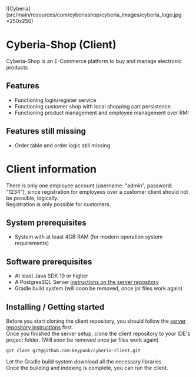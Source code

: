 ![Cyberia](src/main/resources/com/cyberiashop/cyberia_images/cyberia_logo.jpg =250x250)

# Cyberia-Shop (Client)
Cyberia-Shop is an E-Commerce platform to buy and manage electronic products

## Features
- Functioning login/register service
- Functioning customer shop with local shopping cart persistence
- Functioning product management and employee management over RMI

## Features still missing
- Order table and order logic still missing

# Client information
There is only one employee account (username: "admin", password: "1234"), since registration for employees over a customer client should not be possible, logically.  
Registration is only possible for customers.

## System prerequisites
- System with at least 4GB RAM (for modern operation system requirements)

## Software prerequisites
- At least Java SDK 19 or higher
- A PostgresSQL Server [instructions on the server repository](https://github.com/keypunk/cyberia-server)
- Gradle build system (will soon be removed, once jar files work again)

## Installing / Getting started

Before you start cloning the client repository, you should follow the [server repository instructions](https://github.com/keypunk/cyberia-server) first.  
Once you finished the server setup, clone the client repository to your IDE's project folder. (Will soon be removed once jar files work again)

```shell
git clone git@github.com:keypunk/cyberia-client.git
```
Let the Gradle build system download all the necessary libraries  
Once the building and indexing is complete, you can run the client.
